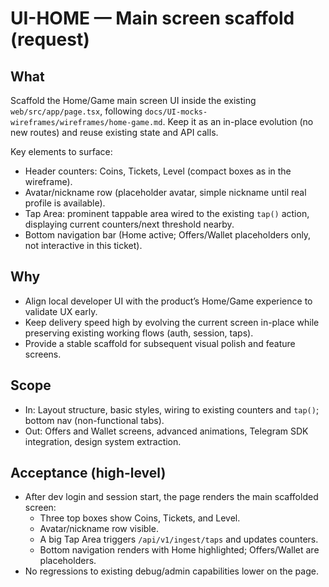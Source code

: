 # UI-HOME — Main screen scaffold (request)

## What
Scaffold the Home/Game main screen UI inside the existing `web/src/app/page.tsx`, following `docs/UI-mocks-wireframes/wireframes/home-game.md`. Keep it as an in-place evolution (no new routes) and reuse existing state and API calls.

Key elements to surface:
- Header counters: Coins, Tickets, Level (compact boxes as in the wireframe).
- Avatar/nickname row (placeholder avatar, simple nickname until real profile is available).
- Tap Area: prominent tappable area wired to the existing `tap()` action, displaying current counters/next threshold nearby.
- Bottom navigation bar (Home active; Offers/Wallet placeholders only, not interactive in this ticket).

## Why
- Align local developer UI with the product’s Home/Game experience to validate UX early.
- Keep delivery speed high by evolving the current screen in-place while preserving existing working flows (auth, session, taps).
- Provide a stable scaffold for subsequent visual polish and feature screens.

## Scope
- In: Layout structure, basic styles, wiring to existing counters and `tap()`; bottom nav (non-functional tabs).
- Out: Offers and Wallet screens, advanced animations, Telegram SDK integration, design system extraction.

## Acceptance (high-level)
- After dev login and session start, the page renders the main scaffolded screen:
  - Three top boxes show Coins, Tickets, and Level.
  - Avatar/nickname row visible.
  - A big Tap Area triggers `/api/v1/ingest/taps` and updates counters.
  - Bottom navigation renders with Home highlighted; Offers/Wallet are placeholders.
- No regressions to existing debug/admin capabilities lower on the page.
